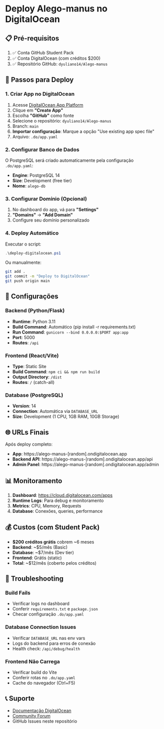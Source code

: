 # Deploy Alego-manus no DigitalOcean

## 📋 Pré-requisitos

1. ✅ Conta GitHub Student Pack
2. ✅ Conta DigitalOcean (com créditos $200)
3. ✅ Repositório GitHub: `dyuliano14/Alego-manus`

## 🚀 Passos para Deploy

### 1. Criar App no DigitalOcean

1. Acesse [DigitalOcean App Platform](https://cloud.digitalocean.com/apps)
2. Clique em **"Create App"**
3. Escolha **"GitHub"** como fonte
4. Selecione o repositório: `dyuliano14/Alego-manus`
5. Branch: `main`
6. **Importar configuração**: Marque a opção "Use existing app spec file"
7. Arquivo: `.do/app.yaml`

### 2. Configurar Banco de Dados

O PostgreSQL será criado automaticamente pela configuração `.do/app.yaml`:

- **Engine**: PostgreSQL 14
- **Size**: Development (free tier)
- **Nome**: `alego-db`

### 3. Configurar Domínio (Opcional)

1. No dashboard do app, vá para **"Settings"**
2. **"Domains"** → **"Add Domain"**
3. Configure seu domínio personalizado

### 4. Deploy Automático

Executar o script:

```powershell
.\deploy-digitalocean.ps1
```

Ou manualmente:

```bash
git add .
git commit -m "Deploy to DigitalOcean"
git push origin main
```

## 🔧 Configurações

### Backend (Python/Flask)

- **Runtime**: Python 3.11
- **Build Command**: Automático (pip install -r requirements.txt)
- **Run Command**: `gunicorn --bind 0.0.0.0:$PORT app:app`
- **Port**: 5000
- **Routes**: `/api`

### Frontend (React/Vite)

- **Type**: Static Site
- **Build Command**: `npm ci && npm run build`
- **Output Directory**: `/dist`
- **Routes**: `/` (catch-all)

### Database (PostgreSQL)

- **Version**: 14
- **Connection**: Automática via `DATABASE_URL`
- **Size**: Development (1 CPU, 1GB RAM, 10GB Storage)

## 🌐 URLs Finais

Após deploy completo:

- **App**: https://alego-manus-[random].ondigitalocean.app
- **Backend API**: https://alego-manus-[random].ondigitalocean.app/api
- **Admin Panel**: https://alego-manus-[random].ondigitalocean.app/admin

## 📊 Monitoramento

1. **Dashboard**: https://cloud.digitalocean.com/apps
2. **Runtime Logs**: Para debug e monitoramento
3. **Metrics**: CPU, Memory, Requests
4. **Database**: Conexões, queries, performance

## 💰 Custos (com Student Pack)

- **$200 créditos grátis** cobrem ~6 meses
- **Backend**: ~$5/mês (Basic)
- **Database**: ~$7/mês (Dev tier)
- **Frontend**: Grátis (static)
- **Total**: ~$12/mês (coberto pelos créditos)

## 🔧 Troubleshooting

### Build Fails

- Verificar logs no dashboard
- Conferir `requirements.txt` e `package.json`
- Checar configuração `.do/app.yaml`

### Database Connection Issues

- Verificar `DATABASE_URL` nas env vars
- Logs do backend para erros de conexão
- Health check: `/api/debug/health`

### Frontend Não Carrega

- Verificar build do Vite
- Conferir rotas no `.do/app.yaml`
- Cache do navegador (Ctrl+F5)

## 📞 Suporte

- [Documentação DigitalOcean](https://docs.digitalocean.com/products/app-platform/)
- [Community Forum](https://www.digitalocean.com/community/questions)
- GitHub Issues neste repositório
